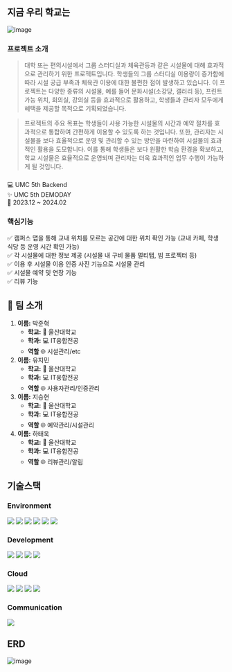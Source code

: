 ## 지금 우리 학교는
![image](https://github.com/now-our-school/now-our-school-server/assets/90140865/9c46f77d-b52e-4cda-9f7f-0e3edb036714)   
### 프로젝트 소개
> 대학 또는 편의시설에서 그룹 스터디실과 체육관등과 같은 시설물에 대해 효과적으로 관리하기 위한 프로젝트입니다. 학생들의 그룹 스터디실 이용량이 증가함에 따라 시설 공급 부족과 체육관 이용에 대한 불편한 점이 발생하고 있습니다. 이 프로젝트는 다양한 종류의 시설물, 예를 들어 문화시설(소강당, 갤러리 등), 프린트 가능 위치, 회의실, 강의실 등을 효과적으로 활용하고, 학생들과 관리자 모두에게 혜택을 제공할 목적으로 기획되었습니다.

> 프로젝트의 주요 목표는 학생들이 사용 가능한 시설물의 시간과 예약 절차를 효과적으로 통합하여 간편하게 이용할 수 있도록 하는 것입니다. 또한, 관리자는 시설물을 보다 효율적으로 운영 및 관리할 수 있는 방안을 마련하여 시설물의 효과적인 활용을 도모합니다. 이를 통해 학생들은 보다 원활한 학습 환경을 확보하고, 학교 시설물은 효율적으로 운영되며 관리자는 더욱 효과적인 업무 수행이 가능하게 될 것입니다.

###
💻 UMC 5th Backend   
✨ UMC 5th DEMODAY  
📆 2023.12 ~ 2024.02   
### 핵심기능
✅ 캠퍼스 맵을 통해 교내 위치를 모르는 공간에 대한 위치 확인 가능 (교내 카페, 학생 식당 등 운영 시간 확인 가능)   
✅ 각 시설물에 대한 정보 제공 (시설물 내 구비 물품 멀티탭, 빔 프로젝터 등)   
✅ 이용 후 시설물 이용 인증 사진 기능으로 시설물 관리   
✅ 시설물 예약 및 연장 기능      
✅ 리뷰 기능   

## 🚀 팀 소개   
1. **이름:** 박준혁   
   - **학교:** 🏫 울산대학교   
   - **학과:** 💻 IT융합전공   
   - **역할**  🌐 시설관리/etc
2. **이름:** 유지민   
   - **학교:** 🏫 울산대학교   
   - **학과:** 💻 IT융합전공   
   - **역할**  🌐 사용자관리/인증관리
3. **이름:** 지승현   
   - **학교:** 🏫 울산대학교   
   - **학과:** 💻 IT융합전공   
   - **역할**  🌐 예약관리/시설관리
4. **이름:** 하태욱   
   - **학교:** 🏫 울산대학교   
   - **학과:** 💻 IT융합전공   
   - **역할**  🌐 리뷰관리/알림
## 기술스택   
### Environment   
<img src="https://img.shields.io/badge/git-F05032?style=for-the-badge&logo=git&logoColor=white"> <img src="https://img.shields.io/badge/github-181717?style=for-the-badge&logo=github&logoColor=white">
<img src="https://img.shields.io/badge/intellijidea-000000?style=for-the-badge&logo=intellijidea&logoColor=white"> <img src="https://img.shields.io/badge/mysql-4479A1?style=for-the-badge&logo=mysql&logoColor=white"> <img src="https://img.shields.io/badge/socketdotio-10101?style=for-the-badge&logo=socketdotio&logoColor=white"> <img src="https://img.shields.io/badge/redis-DC382D?style=for-the-badge&logo=redis&logoColor=white">

### Development   
<img src="https://img.shields.io/badge/java-139BB4?style=for-the-badge&logo=java&logoColor=white"> <img src="https://img.shields.io/badge/spring-6DB33F?style=for-the-badge&logo=spring&logoColor=white">
<img src="https://img.shields.io/badge/springboot-6DB33F?style=for-the-badge&logo=springboot&logoColor=white"> <img src="https://img.shields.io/badge/springsecurity-6DB33F?style=for-the-badge&logo=springsecurity&logoColor=white">   
### Cloud   
<img src="https://img.shields.io/badge/amazonaws-232F3E?style=for-the-badge&logo=amazonaws&logoColor=white"> <img src="https://img.shields.io/badge/amazonec2-FF9900?style=for-the-badge&logo=amazonec2&logoColor=white"> <img src="https://img.shields.io/badge/amazons3-569A31?style=for-the-badge&logo=amazons3&logoColor=white"> <img src="https://img.shields.io/badge/amazonrds-527FFF?style=for-the-badge&logo=amazonrds&logoColor=white">
### Communication   
<img src="https://img.shields.io/badge/notion-000000?style=for-the-badge&logo=notion&logoColor=white">   

## ERD   
![image](https://github.com/now-our-school/now-our-school-server/assets/90140865/ed3d7634-5581-4248-95ce-298db362327c)

